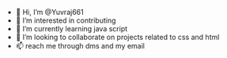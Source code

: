 - 👋 Hi, I’m @Yuvraj661
- 👀 I’m interested in contributing 
- 🌱 I’m currently learning java script
- 💞️ I’m looking to collaborate on projects related to css and html
- 📫 reach me through dms and my email

<!---
Yuvraj661/Yuvraj661 is a ✨ special ✨ repository because its `README.md` (this file) appears on your GitHub profile.
You can click the Preview link to take a look at your changes.
--->
